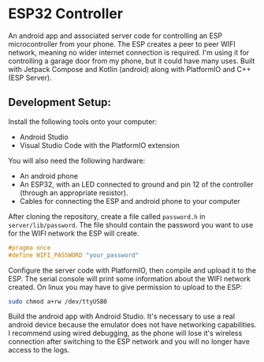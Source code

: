 # ESP32 Controller

An android app and associated server code for controlling an ESP microcontroller from your phone. The ESP creates a peer to peer WIFI network, meaning no wider internet connection is required. I'm using it for controlling a garage door from my phone, but it could have many uses. Built with Jetpack Compose and Kotlin (android) along with PlatformIO and C++ (ESP Server).

## Development Setup:
Install the following tools onto your computer:
- Android Studio
- Visual Studio Code with the PlatformIO extension

You will also need the following hardware:
- An android phone
- An ESP32, with an LED connected to ground and pin 12 of the controller (through an appropriate resistor).
- Cables for connecting the ESP and android phone to your computer

After cloning the repository, create a file called `password.h` in `server/lib/password`. The file should contain the password you want to use for the WIFI network the ESP will create.

```c++
#pragma once
#define WIFI_PASSWORD "your_password"
```

Configure the server code with PlatformIO, then compile and upload it to the ESP. The serial console will print some information about the WIFI network created. On linux you may have to give permission to upload to the ESP:
```sh
sudo chmod a+rw /dev/ttyUSB0
```

Build the android app with Android Studio. It's necessary to use a real android device because the emulator does not have networking capabilities. I recommend using wired debugging, as the phone will lose it's wireless connection after switching to the ESP network and you will no longer have access to the logs.
